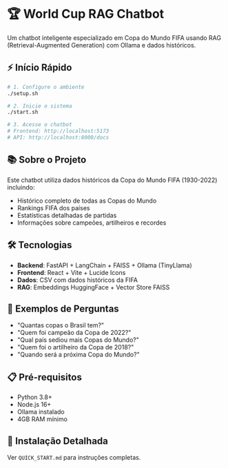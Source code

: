 # 🏆 World Cup RAG Chatbot

Um chatbot inteligente especializado em Copa do Mundo FIFA usando RAG (Retrieval-Augmented Generation) com Ollama e dados históricos.

## ⚡ Início Rápido

```bash
# 1. Configure o ambiente
./setup.sh

# 2. Inicie o sistema
./start.sh

# 3. Acesse o chatbot
# Frontend: http://localhost:5173
# API: http://localhost:8000/docs
```

## 📚 Sobre o Projeto

Este chatbot utiliza dados históricos da Copa do Mundo FIFA (1930-2022) incluindo:
- Histórico completo de todas as Copas do Mundo
- Rankings FIFA dos países
- Estatísticas detalhadas de partidas
- Informações sobre campeões, artilheiros e recordes

## 🛠️ Tecnologias

- **Backend**: FastAPI + LangChain + FAISS + Ollama (TinyLlama)
- **Frontend**: React + Vite + Lucide Icons
- **Dados**: CSV com dados históricos da FIFA
- **RAG**: Embeddings HuggingFace + Vector Store FAISS

## 💬 Exemplos de Perguntas

- "Quantas copas o Brasil tem?"
- "Quem foi campeão da Copa de 2022?"
- "Qual país sediou mais Copas do Mundo?"
- "Quem foi o artilheiro da Copa de 2018?"
- "Quando será a próxima Copa do Mundo?"

## 📋 Pré-requisitos

- Python 3.8+
- Node.js 16+
- Ollama instalado
- 4GB RAM mínimo

## 🚀 Instalação Detalhada

Ver `QUICK_START.md` para instruções completas.
